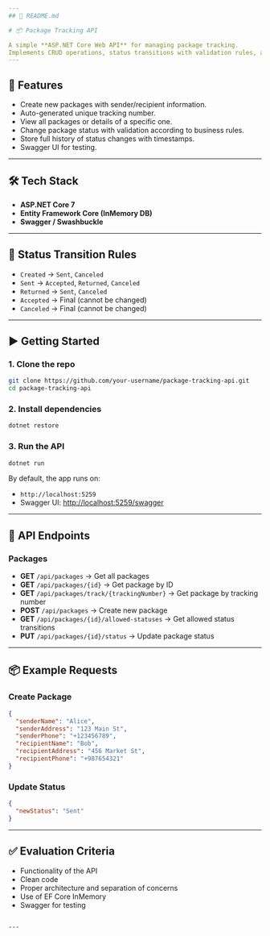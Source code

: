 ```yaml
---
## 📄 README.md

# 📦 Package Tracking API

A simple **ASP.NET Core Web API** for managing package tracking.
Implements CRUD operations, status transitions with validation rules, and status history logging.
---
```


## 🚀 Features

- Create new packages with sender/recipient information.
- Auto-generated unique tracking number.
- View all packages or details of a specific one.
- Change package status with validation according to business rules.
- Store full history of status changes with timestamps.
- Swagger UI for testing.

---

## 🛠️ Tech Stack

- **ASP.NET Core 7**
- **Entity Framework Core (InMemory DB)**
- **Swagger / Swashbuckle**

---

## 📌 Status Transition Rules

- `Created` → `Sent`, `Canceled`
- `Sent` → `Accepted`, `Returned`, `Canceled`
- `Returned` → `Sent`, `Canceled`
- `Accepted` → Final (cannot be changed)
- `Canceled` → Final (cannot be changed)

---

## ▶️ Getting Started

### 1. Clone the repo

```bash
git clone https://github.com/your-username/package-tracking-api.git
cd package-tracking-api
```

### 2. Install dependencies

```bash
dotnet restore
```

### 3. Run the API

```bash
dotnet run
```

By default, the app runs on:

- `http://localhost:5259`
- Swagger UI: [http://localhost:5259/swagger](http://localhost:5259/swagger)

---

## 🔗 API Endpoints

### Packages

- **GET** `/api/packages` → Get all packages
- **GET** `/api/packages/{id}` → Get package by ID
- **GET** `/api/packages/track/{trackingNumber}` → Get package by tracking number
- **POST** `/api/packages` → Create new package
- **GET** `/api/packages/{id}/allowed-statuses` → Get allowed status transitions
- **PUT** `/api/packages/{id}/status` → Update package status

---

## 📦 Example Requests

### Create Package

```json
{
  "senderName": "Alice",
  "senderAddress": "123 Main St",
  "senderPhone": "+123456789",
  "recipientName": "Bob",
  "recipientAddress": "456 Market St",
  "recipientPhone": "+987654321"
}
```

### Update Status

```json
{
  "newStatus": "Sent"
}
```

---

## ✅ Evaluation Criteria

- Functionality of the API
- Clean code
- Proper architecture and separation of concerns
- Use of EF Core InMemory
- Swagger for testing

```

---
```
